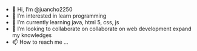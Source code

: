 - 👋 Hi, I’m @juancho2250
- 👀 I’m interested in learn programming
- 🌱 I’m currently learning java, html 5, css, js
- 💞️ I’m looking to collaborate on collaborate on web development expand my knowledges
- 📫 How to reach me ...

<!---
juancho2250/juancho2250 is a ✨ special ✨ repository because its `README.md` (this file) appears on your GitHub profile.
You can click the Preview link to take a look at your changes.
--->
